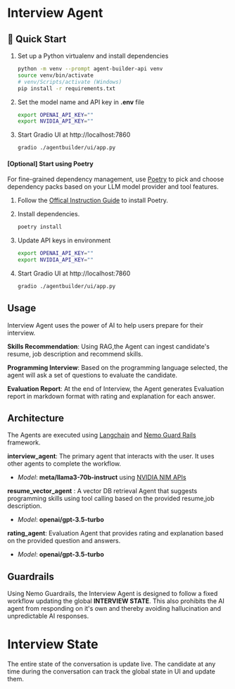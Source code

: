 # Interview Agent

## 🚀 Quick Start

1. Set up a Python virtualenv and install dependencies

   ```sh
   python -m venv --prompt agent-builder-api venv
   source venv/bin/activate
   # venv/Scripts/activate (Windows)
   pip install -r requirements.txt
   ```

2. Set the model name and API key in **.env** file

   ```sh
   export OPENAI_API_KEY=""
   export NVIDIA_API_KEY=""
   ```

3. Start Gradio UI at http://localhost:7860

   ```sh
   gradio ./agentbuilder/ui/app.py
   ```

#### [Optional] Start using Poetry

For fine-grained dependency management, use [Poetry](https://python-poetry.org/) to pick and choose dependency packs based on your LLM model provider and tool features.

1. Follow the [Offical Instruction Guide](https://python-poetry.org/docs/#installation) to install Poetry.

2. Install dependencies.

   ```sh
   poetry install
   ```

3. Update API keys in environment

   ```sh
   export OPENAI_API_KEY=""
   export NVIDIA_API_KEY=""
   ```

4. Start Gradio UI at http://localhost:7860
   ```sh
   gradio ./agentbuilder/ui/app.py
   ```

## Usage

Interview Agent uses the power of AI to help users prepare for their interview.

**Skills Recommendation**: Using RAG,the Agent can ingest candidate's resume, job description and recommend skills.

**Programming Interview**: Based on the programming language selected, the agent will ask a set of questions to evaluate the candidate.

**Evaluation Report**: At the end of Interview, the Agent generates Evaluation report in markdown format with rating and explanation for each answer.

## Architecture

The Agents are executed using [Langchain](https://www.langchain.com/) and [Nemo Guard Rails](https://docs.nvidia.com/nemo/guardrails/index.html) framework.

**interview_agent**: The primary agent that interacts with the user. It uses other agents to complete the workflow.

- _Model_: **meta/llama3-70b-instruct** using [NVIDIA NIM APIs](https://build.nvidia.com/explore/discover#llama3-70b)

**resume_vector_agent** : A vector DB retrieval Agent that suggests programming skills using tool calling based on the provided resume,job description.

- _Model_: **openai/gpt-3.5-turbo**

**rating_agent**: Evaluation Agent that provides rating and explanation based on the provided question and answers.

- _Model_: **openai/gpt-3.5-turbo**

## Guardrails

Using Nemo Guardrails, the Interview Agent is designed to follow a fixed workflow updating the global **INTERVIEW STATE**.
This also prohibits the AI agent from responding on it's own and thereby avoiding hallucination and unpredictable AI responses.

# Interview State

The entire state of the conversation is update live. The candidate at any time during the conversation can track the global state in UI and update them.
